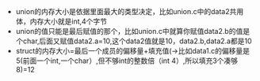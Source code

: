 - union的内存大小是依据里面最大的类型决定，比如union.c中的data2共用体，内存大小就是int,4个字节
- union的值只能是最后赋值的那个，比如union.c中就算你赋值data2.b的值是个char,后面又赋值data2.a=10,这个data2值就是10，data2.b,data2.a都是10
- struct的内存大小=最后一个成员的偏移量+填充值(->比如data1.c的偏移量是5(前面一个int,一个char）,但不够int的整数倍（int 4）,所以填充3个凑够8)=12
